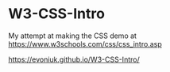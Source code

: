 # W3-CSS-Intro

My attempt at making the CSS demo at https://www.w3schools.com/css/css_intro.asp

https://evoniuk.github.io/W3-CSS-Intro/
